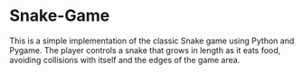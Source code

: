 # Snake-Game
This is a simple implementation of the classic Snake game using Python and Pygame. The player controls a snake that grows in length as it eats food, avoiding collisions with itself and the edges of the game area.
